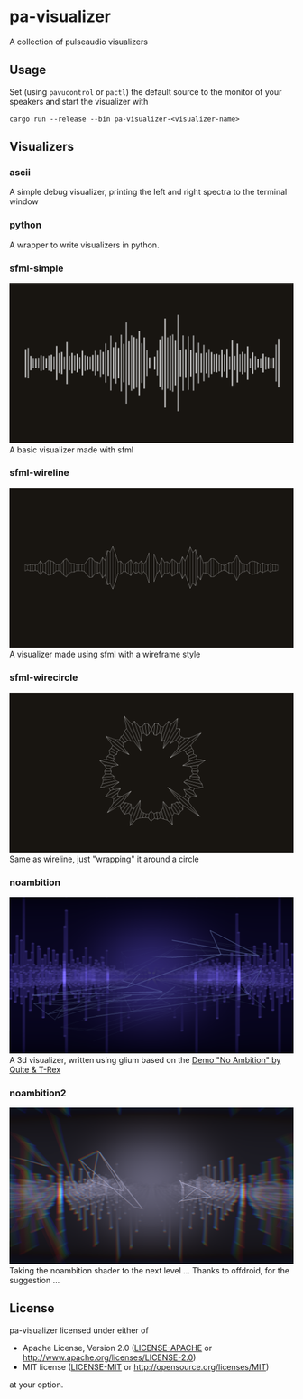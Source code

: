 pa-visualizer
=============

A collection of pulseaudio visualizers

## Usage ##
Set (using `pavucontrol` or `pactl`) the default source to the monitor of
your speakers and start the visualizer with

```terminal
cargo run --release --bin pa-visualizer-<visualizer-name>
```

## Visualizers ##

### ascii ###
A simple debug visualizer, printing the left and right spectra to the terminal window

### python ###
A wrapper to write visualizers in python.

### sfml-simple ###
![sfml-simple](img/sfml-simple.png)
A basic visualizer made with sfml

### sfml-wireline ###
![sfml-wireline](img/sfml-wireline.png)
A visualizer made using sfml with a wireframe style

### sfml-wirecircle ###
![sfml-wirecircle](img/sfml-wirecircle.png)
Same as wireline, just "wrapping" it around a circle

### noambition ###
![noambition](img/noambition.png)
A 3d visualizer, written using glium based on the [Demo "No Ambition" by Quite & T-Rex](http://www.pouet.net/prod.php?which=69730)

### noambition2 ###
![noambition](img/noambition2.png)
Taking the noambition shader to the next level ... Thanks to offdroid, for the suggestion ...

## License ##
pa-visualizer licensed under either of

 * Apache License, Version 2.0 ([LICENSE-APACHE](LICENSE-APACHE) or http://www.apache.org/licenses/LICENSE-2.0)
 * MIT license ([LICENSE-MIT](LICENSE-MIT) or http://opensource.org/licenses/MIT)

at your option.
